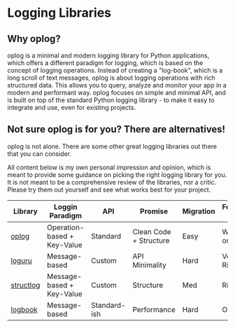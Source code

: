 # Logging Libraries

## Why oplog?

oplog is a minimal and modern logging library for Python applications, which offers a different paradigm for logging, which is based on the concept of logging operations. Instead of creating a "log-book", which is a long scroll of text messages, oplog is about logging operations with rich structured data. This allows you to query, analyze and monitor your app in a modern and performant way.
oplog focuses on simple and minimal API, and is built on top of the standard Python logging library - to make it easy to integrate and use, even for existing projects.

## Not sure oplog is for you? There are alternatives!

oplog is not alone. There are some other great logging libraries out there that you can consider.

All content below is my own personal impression and opinion, which is meant to provide some guidance on picking the right logging library for you. It is not meant to be a comprehensive review of the libraries, nor a critic.
Please try them out yourself and see what works best for your project.

| Library                                       | Loggin Paradigm      | API          | Promise                | Migration | Feature-set  |
| --------------------------------------------- | -------------------- | ------------ | ---------------------- | --------- | ------------ |
| [oplog](https://github.com/oribarilan/oplog)   | Operation-based + Key-Value    | Standard     | Clean Code + Structure | Easy      | Working on it 🤓 |
| [loguru](https://github.com/Delgan/loguru)     | Message-based       | Custom       | API Minimality         | Hard      | Very Rich    |
| [structlog](https://github.com/hynek/structlog)| Message-based + Key-Value | Custom       | Structure              | Med       | Rich         |
| [logbook](https://github.com/getlogbook/logbook)| Message-based      | Standard-ish | Performance            | Hard      | Ok           |
